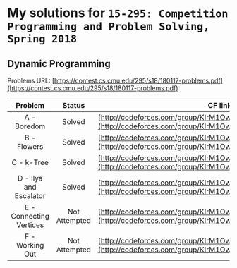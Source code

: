 # My solutions for `15-295: Competition Programming and Problem Solving, Spring 2018`

## Dynamic Programming
Problems URL: [https://contest.cs.cmu.edu/295/s18/180117-problems.pdf](https://contest.cs.cmu.edu/295/s18/180117-problems.pdf)

| Problem | Status |  CF link |
|:-------:|:------:|---------|
| A - Boredom | Solved | [http://codeforces.com/group/KIrM1Owd8u/contest/219155/problem/A](http://codeforces.com/group/KIrM1Owd8u/contest/219155/problem/A) |
| B - Flowers | Solved | [http://codeforces.com/group/KIrM1Owd8u/contest/219155/problem/B](http://codeforces.com/group/KIrM1Owd8u/contest/219155/problem/B) |
| C - k-Tree | Solved |  [http://codeforces.com/group/KIrM1Owd8u/contest/219155/problem/C](http://codeforces.com/group/KIrM1Owd8u/contest/219155/problem/C) |
| D - Ilya and Escalator | Solved | [http://codeforces.com/group/KIrM1Owd8u/contest/219155/problem/D](http://codeforces.com/group/KIrM1Owd8u/contest/219155/problem/D) |
| E - Connecting Vertices | Not Attempted | [http://codeforces.com/group/KIrM1Owd8u/contest/219155/problem/E](http://codeforces.com/group/KIrM1Owd8u/contest/219155/problem/E) |
| F - Working Out | Not Attempted | [http://codeforces.com/group/KIrM1Owd8u/contest/219155/problem/F](http://codeforces.com/group/KIrM1Owd8u/contest/219155/problem/F) |

 
